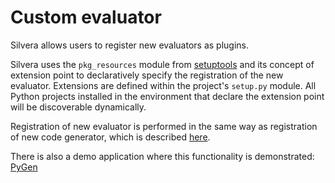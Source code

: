 # Custom evaluator

Silvera allows users to register new evaluators as plugins.

Silvera uses the `pkg_resources` module from [setuptools](https://setuptools.readthedocs.io/en/latest/)
and its concept of extension point to declaratively specify the registration of the new evaluator.
Extensions are defined within the project's `setup.py` module. All Python projects installed in
the environment that declare the extension point will be discoverable dynamically.

Registration of new evaluator is performed in the same way as registration of new code generator,
which is described [here](custom_generator.md).

There is also a demo application where this functionality is demonstrated: 
[PyGen](https://github.com/alensuljkanovic/silvera-demo/tree/master/pygen)


